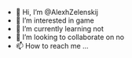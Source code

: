 - 👋 Hi, I’m @AlexhZelenskij
- 👀 I’m interested in game
- 🌱 I’m currently learning  not
- 💞️ I’m looking to collaborate on no
- 📫 How to reach me ...

<!---
AlexhZelenskij/AlexhZelenskij is a ✨ special ✨ repository because its `README.md` (this file) appears on your GitHub profile.
You can click the Preview link to take a look at your changes.
--->
